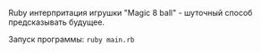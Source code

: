﻿Ruby интерпритация игрушки "Magic 8 ball" - шуточный способ предсказывать будущее.

Запуск программы:
`ruby main.rb`